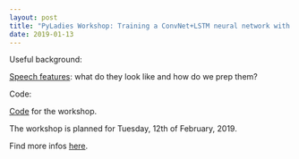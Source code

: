 ```yaml
---
layout: post
title: "PyLadies Workshop: Training a ConvNet+LSTM neural network with speech"
date: 2019-01-13
---
```


Useful background:

<a href="https://a-n-rose.github.io/2019/02/06/python-train-cnn-lstm-speech-features.html">Speech features</a>: what do they look like and how do we prep them?

Code:

<a href="https://github.com/a-n-rose/Build-CNN-or-LSTM-or-CNNLSTM-with-speech-features">Code</a> for the workshop.

The workshop is planned for Tuesday, 12th of February, 2019.

Find more infos <a href="https://www.meetup.com/PyLadies-Berlin/events/258238053/">here</a>.
